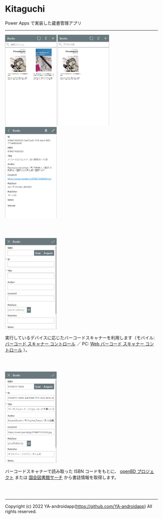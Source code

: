 # Kitaguchi

Power Apps で実装した蔵書管理アプリ

---

<img style="height: 300px;" src="https://raw.githubusercontent.com/YA-androidapp/PowerPlatform-PowerApps-BookManagement/main/img/screenshot/BookManagementApp05.png">
<img style="height: 300px;" src="https://raw.githubusercontent.com/YA-androidapp/PowerPlatform-PowerApps-BookManagement/main/img/screenshot/BookManagementApp01.png">
<img style="height: 300px;" src="https://raw.githubusercontent.com/YA-androidapp/PowerPlatform-PowerApps-BookManagement/main/img/screenshot/BookManagementApp02.png">

<br><br>

<img style="height: 300px;" src="https://raw.githubusercontent.com/YA-androidapp/PowerPlatform-PowerApps-BookManagement/main/img/screenshot/BookManagementApp03.png">

<br>

実行しているデバイスに応じたバーコードスキャナーを利用します（モバイル: [バーコード スキャナー コントロール](https://docs.microsoft.com/ja-jp/powerapps/maker/canvas-apps/controls/control-new-barcode-scanner) ／ PC: [Web バーコード スキャナー コントロール](https://docs.microsoft.com/ja-jp/powerapps/maker/canvas-apps/controls/control-barcodescanner) ）。

<br><br>

<img style="height: 300px;" src="https://raw.githubusercontent.com/YA-androidapp/PowerPlatform-PowerApps-BookManagement/main/img/screenshot/BookManagementApp04.png">

<br>

バーコードスキャナーで読み取った ISBN コードをもとに、 [openBD プロジェクト](https://openbd.jp/) または [国会図書館サーチ](https://iss.ndl.go.jp/) から書誌情報を取得します。

<br><br>

---

Copyright (c) 2022 YA-androidapp(https://github.com/YA-androidapp) All rights reserved.
